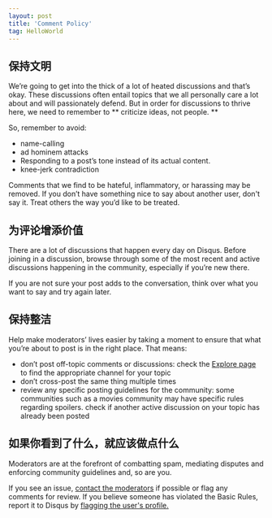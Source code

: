 ```yaml
---
layout: post
title: 'Comment Policy'
tag: HelloWorld
---
```


 ## 保持文明
We’re going to get into the thick of a lot of heated discussions and that’s okay. These discussions often entail topics that we all personally care a lot about and will passionately defend. But in order for discussions to thrive here, we need to remember to ** criticize ideas, not people. **
 
So, remember to avoid:

- name-calling
- ad hominem attacks
- Responding to a post’s tone instead of its actual content.
- knee-jerk contradiction

Comments that we find to be hateful, inflammatory, or harassing may be removed. If you don’t have something nice to say about another user, don't say it. Treat others the way you’d like to be treated. 

## 为评论增添价值
There are a lot of discussions that happen every day on Disqus. Before joining in a discussion, browse through some of the most recent and active discussions happening in the community, especially if you’re new there.
 
If you are not sure your post adds to the conversation, think over what you want to say and try again later.

## 保持整洁
Help make moderators’ lives easier by taking a moment to ensure that what you’re about to post is in the right place. That means:

- don’t post off-topic comments or discussions: check the [Explore page](https://disqus.com/home/explore/) to find the appropriate channel for your topic
- don’t cross-post the same thing multiple times
- review any specific posting guidelines for the community: some communities such as a movies community may have specific rules regarding spoilers.
check if another active discussion on your topic has already been posted

## 如果你看到了什么，就应该做点什么
Moderators are at the forefront of combatting spam, mediating disputes and enforcing community guidelines and, so are you.

If you see an issue, [contact the moderators](https://help.disqus.com/customer/en/portal/articles/1462592-site-moderators#contact-moderators) if possible or flag any comments for review. If you believe someone has violated the Basic Rules, report it to Disqus by [flagging the user's profile.](https://help.disqus.com/customer/en/portal/articles/1518428-how-to-report-abuse)
